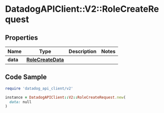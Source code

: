 # DatadogAPIClient::V2::RoleCreateRequest

## Properties

| Name | Type | Description | Notes |
| ---- | ---- | ----------- | ----- |
| **data** | [**RoleCreateData**](RoleCreateData.md) |  |  |

## Code Sample

```ruby
require 'datadog_api_client/v2'

instance = DatadogAPIClient::V2::RoleCreateRequest.new(
  data: null
)
```

